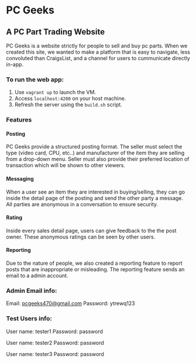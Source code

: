 # PC Geeks
## A PC Part Trading Website
PC Geeks is a website strictly for people to sell and buy pc parts. When we created this site, we wanted to make a platform that is easy to navigate, less convoluted than CraigsList, and a channel for users to cummunicate directly in-app.



### To run the web app:
1. Use `vagrant up` to launch the VM.
2. Access `localhost:4200` on your host machine.
3. Refresh the server using the `build.sh` script.


### Features
#### Posting
PC Geeks provide a structured posting format. The seller must select the type (video card, CPU, etc..) and manufacturer of the item they are selling from a drop-down menu. Seller must also provide their preferred location of transaction which will be shown to other viewers.

#### Messaging
When a user see an item they are interested in buying/selling, they can go inside the detail page of the posting and send the other party a message. All parties are anonymous in a conversation to ensure security.

#### Rating
Inside every sales detail page, users can give feedback to the the post owner. These anonymous ratings can be seen by other users.

#### Reporting
Due to the nature of people, we also created a reporting feature to report posts that are inappropriate or misleading. The reporting feature sends an email to a admin account.

### Admin Email info:
Email: pcgeeks470@gmail.com
Password: ytrewq123

### Test Users info:
User name: tester1
Password: password

User name: tester2
Password: password

User name: tester3
Password: password